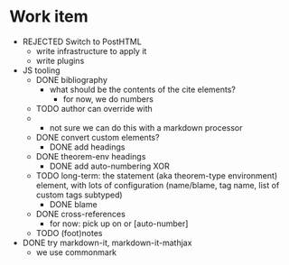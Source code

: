 # Work item

* REJECTED Switch to PostHTML
  * write infrastructure to apply it
  * write plugins
* JS tooling
  * DONE bibliography
    * what should be the contents of the cite elements?
      * for now, we do numbers
  * TODO author can override with <li mark="">
    * not sure we can do this with a markdown processor
  * DONE convert custom elements?
    * DONE add headings
  * DONE theorem-env headings
    * DONE add auto-numbering XOR <name>
  * TODO long-term: the statement (aka theorem-type environment) element, with lots of configuration (name/blame, tag name, list of custom tags subtyped)
    * DONE blame
  * DONE cross-references
    * for now: pick up on <name> or [auto-number]
  * TODO (foot)notes
* DONE try markdown-it, markdown-it-mathjax
  * we use commonmark
